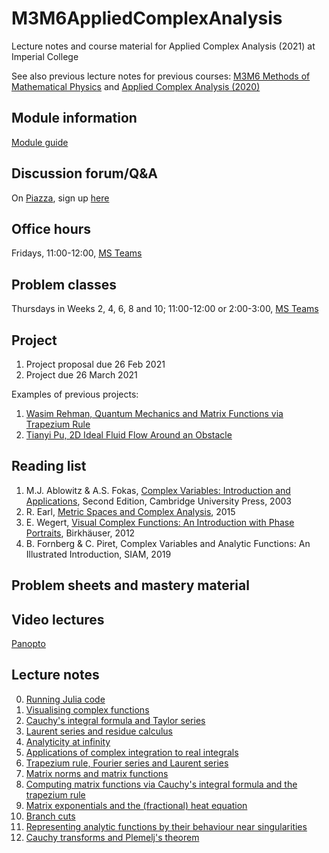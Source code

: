 # M3M6AppliedComplexAnalysis
Lecture notes and course material for Applied Complex Analysis (2021) at Imperial College

See also previous lecture notes for previous courses: [M3M6 Methods of Mathematical Physics](https://github.com/dlfivefifty/M3M6MethodsOfMathematicalPhysics) and [Applied Complex Analysis (2020)](https://github.com/dlfivefifty/M3M6AppliedComplexAnalysis)

## Module information

[Module guide](notes/ModuleGuide.pdf)

## Discussion forum/Q&A

On [Piazza](https://www.piazza.com/imperial.ac.uk/spring2021/appliedcomplexanalysis2021/home), sign up [here](https://www.piazza.com/imperial.ac.uk/spring2021/appliedcomplexanalysis2021)

## Office hours

Fridays, 11:00-12:00, [MS Teams](https://teams.microsoft.com/l/team/19%3a48e62f0e196348b68e070b9e9b4e66f7%40thread.tacv2/conversations?groupId=04eef181-b621-4c5d-a09a-737ac806f2c8&tenantId=2b897507-ee8c-4575-830b-4f8267c3d307)

## Problem classes

Thursdays in Weeks 2, 4, 6, 8 and 10; 11:00-12:00 or 2:00-3:00, [MS Teams](https://teams.microsoft.com/l/team/19%3a48e62f0e196348b68e070b9e9b4e66f7%40thread.tacv2/conversations?groupId=04eef181-b621-4c5d-a09a-737ac806f2c8&tenantId=2b897507-ee8c-4575-830b-4f8267c3d307)

## Project

1. Project proposal due 26 Feb 2021
2. Project due 26 March 2021

Examples of previous projects:

1. [Wasim Rehman, Quantum Mechanics and Matrix Functions via Trapezium Rule](projects/Rehman.pdf)
2. [Tianyi Pu, 2D Ideal Fluid Flow Around an Obstacle](projects/Pu.pdf)

## Reading list

1. M.J. Ablowitz & A.S. Fokas, [Complex Variables: Introduction and Applications](https://www.imperial.ac.uk/admin-services/library/), Second Edition, Cambridge University Press, 2003
2. R. Earl, [Metric Spaces and Complex Analysis](https://courses.maths.ox.ac.uk/node/view_material/5392), 2015
3. E. Wegert, [Visual Complex Functions: An Introduction with Phase Portraits](https://www.imperial.ac.uk/admin-services/library/), Birkhäuser, 2012
4.  B. Fornberg & C. Piret, Complex Variables and Analytic Functions: An Illustrated Introduction, SIAM, 2019

## Problem sheets and mastery material

## Video lectures

[Panopto](https://www.imperial.ac.uk/admin-services/ict/self-service/teaching-learning/panopto/panopto-student-user-guide/)

## Lecture notes

0. [Running Julia code](notes/Lecture0.pdf)
1. [Visualising complex functions](notes/Lecture1.pdf)
2. [Cauchy's integral formula and Taylor series](notes/Lecture2.pdf)
3. [Laurent series and residue calculus](notes/Lecture3.pdf)
4. [Analyticity at infinity](notes/Lecture4.pdf)
5. [Applications of complex integration to real integrals](notes/Lecture5.pdf)
6. [Trapezium rule, Fourier series and Laurent series](notes/Lecture6.pdf)
7. [Matrix norms and matrix functions](notes/Lecture7.pdf)
8. [Computing matrix functions via Cauchy's integral formula and the trapezium rule](notes/Lecture8.pdf)
9. [Matrix exponentials and the (fractional) heat equation](notes/Lecture9.pdf)
10. [Branch cuts](notes/Lecture10.pdf)
11. [Representing analytic functions by their behaviour near singularities](notes/Lecture11.pdf)
12. [Cauchy transforms and Plemelj's theorem](notes/Lecture12.pdf)
